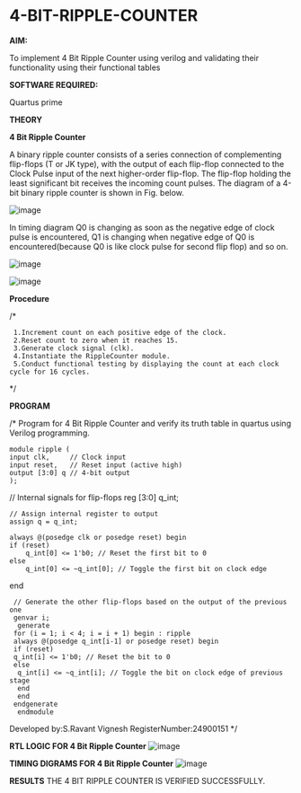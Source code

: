 # 4-BIT-RIPPLE-COUNTER

**AIM:**

To implement  4 Bit Ripple Counter using verilog and validating their functionality using their functional tables

**SOFTWARE REQUIRED:**

Quartus prime

**THEORY**

**4 Bit Ripple Counter**

A binary ripple counter consists of a series connection of complementing flip-flops (T or JK type), with the output of each flip-flop connected to the Clock Pulse input of the next higher-order flip-flop. The flip-flop holding the least significant bit receives the incoming count pulses. The diagram of a 4-bit binary ripple counter is shown in Fig. below.

![image](https://github.com/naavaneetha/4-BIT-RIPPLE-COUNTER/assets/154305477/cb4b74d4-31ab-4359-95d0-d22e67daba13)

In timing diagram Q0 is changing as soon as the negative edge of clock pulse is encountered, Q1 is changing when negative edge of Q0 is encountered(because Q0 is like clock pulse for second flip flop) and so on.

![image](https://github.com/naavaneetha/4-BIT-RIPPLE-COUNTER/assets/154305477/a573a7d6-014e-4e54-93e6-e2ac9530960b)

![image](https://github.com/naavaneetha/4-BIT-RIPPLE-COUNTER/assets/154305477/85e1958a-2fc1-49bb-9a9f-d58ccbf3663c)

**Procedure**

/* 

     1.Increment count on each positive edge of the clock. 
     2.Reset count to zero when it reaches 15. 
     3.Generate clock signal (clk). 
     4.Instantiate the RippleCounter module. 
     5.Conduct functional testing by displaying the count at each clock cycle for 16 cycles.


*/

**PROGRAM**

/* Program for 4 Bit Ripple Counter and verify its truth table in quartus using Verilog programming.

    module ripple (
    input clk,     // Clock input
    input reset,   // Reset input (active high)
    output [3:0] q // 4-bit output
    );
   // Internal signals for flip-flops
   reg [3:0] q_int;

    // Assign internal register to output
    assign q = q_int;
  
    always @(posedge clk or posedge reset) begin
    if (reset) 
        q_int[0] <= 1'b0; // Reset the first bit to 0
    else 
        q_int[0] <= ~q_int[0]; // Toggle the first bit on clock edge
   end

   
     // Generate the other flip-flops based on the output of the previous one
     genvar i;
      generate
     for (i = 1; i < 4; i = i + 1) begin : ripple
     always @(posedge q_int[i-1] or posedge reset) begin
     if (reset) 
     q_int[i] <= 1'b0; // Reset the bit to 0
     else 
      q_int[i] <= ~q_int[i]; // Toggle the bit on clock edge of previous stage
      end
      end
     endgenerate
      endmodule
   
    
   Developed by:S.Ravant Vignesh RegisterNumber:24900151
*/

**RTL LOGIC FOR 4 Bit Ripple Counter**
![image](https://github.com/user-attachments/assets/66bd0113-ca93-4a12-9248-219b6067db78)

**TIMING DIGRAMS FOR 4 Bit Ripple Counter**
![image](https://github.com/user-attachments/assets/590e3fe3-02a8-4176-8a8b-afe2ae9f7692)

**RESULTS**
THE 4 BIT RIPPLE COUNTER IS VERIFIED SUCCESSFULLY.

